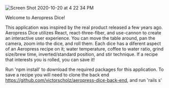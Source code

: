 ![Screen Shot 2020-10-20 at 4 22 34 PM](https://user-images.githubusercontent.com/64430496/96640088-ab47ea00-12f0-11eb-9851-69652cb2e45b.png)

Welcome to Aeropress Dice!

This application was inspired by the real product released a few years ago. Aeropress Dice utilizes React, react-three-fiber, and use-cannon to create an interactive user experience. You can move the table around, pan the camera, zoom into the dice, and roll them. Each dice has a diferent aspect of an Aeropress recipe on it; water temperature, coffee to water ratio, grind size/brew time, inverted/standard position, and stir technique. If a recipe that interests you is rolled, you can save it! 

Run 'npm install' to download the required packages for this application.
To save a recipe you will need to clone the back end https://github.com/victorscholz/aeropress-dice-back-end, and run 'rails s'

